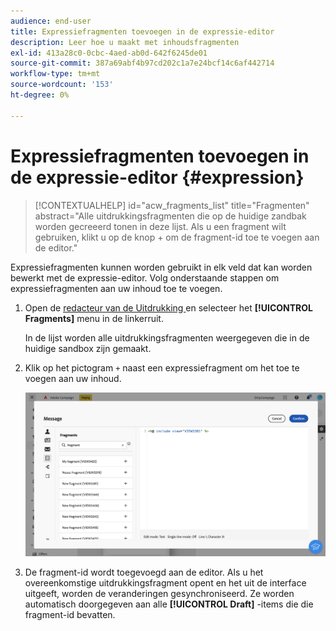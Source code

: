 ```yaml
---
audience: end-user
title: Expressiefragmenten toevoegen in de expressie-editor
description: Leer hoe u maakt met inhoudsfragmenten
exl-id: 413a28c0-0cbc-4aed-ab0d-642f6245de01
source-git-commit: 387a69abf4b97cd202c1a7e24bcf14c6af442714
workflow-type: tm+mt
source-wordcount: '153'
ht-degree: 0%

---
```


# Expressiefragmenten toevoegen in de expressie-editor {#expression}

>[!CONTEXTUALHELP]
>id="acw_fragments_list"
>title="Fragmenten"
>abstract="Alle uitdrukkingsfragmenten die op de huidige zandbak worden gecreeerd tonen in deze lijst. Als u een fragment wilt gebruiken, klikt u op de knop + om de fragment-id toe te voegen aan de editor."

<!-- pas vu dans l'UI-->

Expressiefragmenten kunnen worden gebruikt in elk veld dat kan worden bewerkt met de expressie-editor. Volg onderstaande stappen om expressiefragmenten aan uw inhoud toe te voegen.

1. Open de [ redacteur van de Uitdrukking ](../personalization/gs-personalization.md) en selecteer het **[!UICONTROL Fragments]** menu in de linkerruit.

   In de lijst worden alle uitdrukkingsfragmenten weergegeven die in de huidige sandbox zijn gemaakt.

1. Klik op het pictogram `+` naast een expressiefragment om het toe te voegen aan uw inhoud.

   ![](assets/fragment-add-expression.png)

1. De fragment-id wordt toegevoegd aan de editor. Als u het overeenkomstige uitdrukkingsfragment opent en het uit de interface uitgeeft, worden de veranderingen gesynchroniseerd. Ze worden automatisch doorgegeven aan alle **[!UICONTROL Draft]** -items die die fragment-id bevatten.
